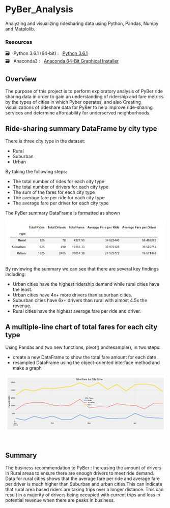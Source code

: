 # PyBer_Analysis
Analyzing and visualizing ridesharing data using Python, Pandas, Numpy and Matplolib.

### Resources

  :card_file_box: &#160; Python 3.6.1 (64-bit) : &#160;  [Python 3.6.1](https://www.python.org/downloads/windows/) <br/>
  :card_file_box: &#160; Anaconda3 : &#160;  [Anaconda 64-Bit Graphical Installer](https://www.anaconda.com/products/distribution)<br/>

## Overview

The purpose of this project is to perform exploratory analysis of PyBer ride sharing data in order to gain an understanding of ridership and fare metrics by the types of cities in which Pyber operates, and also Creating visualizations of rideshare data for PyBer to help improve ride-sharing services and determine affordability for underserved neighborhoods.
<br/>

## Ride-sharing summary DataFrame by city type
There is three city type in the dataset: 
  -  Rural
  -  Suburban
  -  Urban

  

By taking the following steps:
  - The total number of rides for each city type
  - The total number of drivers for each city type
  - The sum of the fares for each city type
  - The average fare per ride for each city type
  - The average fare per driver for each city type

  The PyBer summary DataFrame is formatted as shown

  ![02.png](images/02.png)
 
By reviewing the summary we can see that there are several key findings including:
  - Urban cities have the highest ridership demand while rural cities have the least.
  - Urban cities have 4x+ more drivers than suburban cities.
  - Suburban cities have 6x+ drivers than rural with almost 4.5x the revenue.
  - Rural cities have the highest average fare per ride and driver.
   
   
## A multiple-line chart of total fares for each city type
Using Pandas and two new functions, pivot() andresample(), in two steps:
  - create a new DataFrame to show the total fare amount for each date
  - resampled DataFrame using the object-oriented interface method and make a graph

![04.png](images/04.png)

<br/>


## Summary
The business recommendation to PyBer :
  Increasing the amount of drivers in Rural areas to ensure there are enough drivers to meet ride demand.<br/>
Data for rural cities shows that the average fare per ride and average fare per driver is much higher than Suburban and urban cities.This can indicate that rural area based riders are taking trips over a longer distance. This can result in a majority of drivers being occupied with current trips and loss in potential revenue when there are peaks in business.

